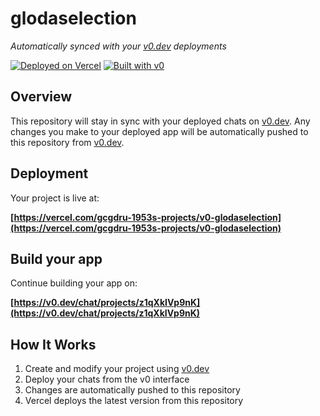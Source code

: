 # glodaselection

*Automatically synced with your [v0.dev](https://v0.dev) deployments*

[![Deployed on Vercel](https://img.shields.io/badge/Deployed%20on-Vercel-black?style=for-the-badge&logo=vercel)](https://vercel.com/gcgdru-1953s-projects/v0-glodaselection)
[![Built with v0](https://img.shields.io/badge/Built%20with-v0.dev-black?style=for-the-badge)](https://v0.dev/chat/projects/z1qXkIVp9nK)

## Overview

This repository will stay in sync with your deployed chats on [v0.dev](https://v0.dev).
Any changes you make to your deployed app will be automatically pushed to this repository from [v0.dev](https://v0.dev).

## Deployment

Your project is live at:

**[https://vercel.com/gcgdru-1953s-projects/v0-glodaselection](https://vercel.com/gcgdru-1953s-projects/v0-glodaselection)**

## Build your app

Continue building your app on:

**[https://v0.dev/chat/projects/z1qXkIVp9nK](https://v0.dev/chat/projects/z1qXkIVp9nK)**

## How It Works

1. Create and modify your project using [v0.dev](https://v0.dev)
2. Deploy your chats from the v0 interface
3. Changes are automatically pushed to this repository
4. Vercel deploys the latest version from this repository